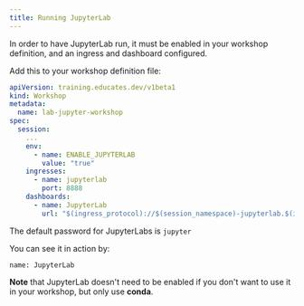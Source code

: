 ```yaml
---
title: Running JupyterLab
---
```


In order to have JupyterLab run, it must be enabled in your workshop definition, and an ingress and dashboard configured.

Add this to your workshop definition file:

```yaml
apiVersion: training.educates.dev/v1beta1
kind: Workshop
metadata:
  name: lab-jupyter-workshop
spec:
  session:
    ...
    env:
      - name: ENABLE_JUPYTERLAB
        value: "true"
    ingresses:
      - name: jupyterlab
        port: 8888
    dashboards:
      - name: JupyterLab
        url: "$(ingress_protocol)://$(session_namespace)-jupyterlab.$(ingress_domain)/
```      

The default password for JupyterLabs is `jupyter`

You can see it in action by:

```dashboard:open-dashboard
name: JupyterLab
```

**Note** that JupyterLab doesn't need to be enabled if you don't want to use it
in your workshop, but only use **conda**. 
